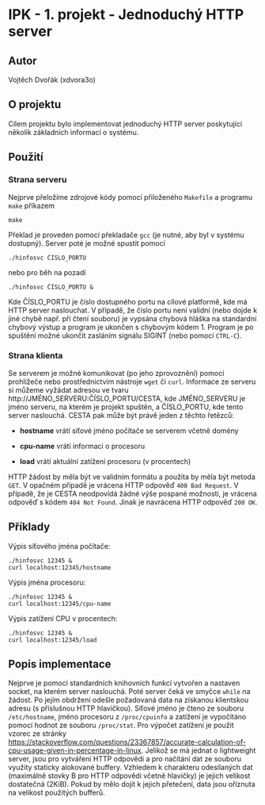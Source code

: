 # IPK - 1. projekt - Jednoduchý HTTP server

## Autor
Vojtěch Dvořák (xdvora3o)

## O projektu
Cílem projektu bylo implementovat jednoduchý HTTP server poskytující několik základních informací o systému.

## Použití

### Strana serveru
Nejprve přeložíme zdrojové kódy pomocí přiloženého `Makefile` a programu `make` příkazem

```
make
```

Překlad je proveden pomocí překladače `gcc` (je nutné, aby byl v systému dostupný). Server poté je možné spustit pomocí

```
./hinfosvc ČÍSLO_PORTU
```

nebo pro běh na pozadí

```
./hinfosvc ČÍSLO_PORTU &
```

Kde ČÍSLO_PORTU je číslo dostupného portu na cílové platformě, kde má HTTP server naslouchat. V případě, že číslo portu není validní (nebo dojde k jiné chybě např. při čtení souboru) je vypsána chybová hláška na standardní chybový výstup a program je ukončen s chybovým kódem 1.
Program je po spuštění možné ukončit zasláním signálu SIGINT (nebo pomocí `CTRL-C`).

### Strana klienta
Se serverem je možné komunikovat (po jeho zprovoznění) pomocí prohlížeče nebo prostřednictvím nástroje `wget` či `curl`. Informace ze serveru si můžeme vyžádat adresou ve tvaru http://JMÉNO_SERVERU:ČÍSLO_PORTU/CESTA, kde JMÉNO_SERVERU je jméno serveru, na kterém je projekt spuštěn, a ČÍSLO_PORTU, kde tento server naslouchá. CESTA pak může být právě jeden z těchto řetězců:

+ **hostname** vrátí síťové jméno počítače se serverem včetně domény  

+ **cpu-name** vrátí informaci o procesoru

+ **load** vrátí aktuální zatížení procesoru (v procentech)

HTTP žádost by měla být ve validním formátu a použita by měla být metoda `GET`. V opačném případě je vrácena HTTP odpověď `400 Bad Request`. V případě, že je CESTA neodpovídá žádné výše pospané možnosti, je vrácena odpověď s kódem `404 Not Found`. Jinak je navrácena HTTP odpověď `200 OK`.

## Příklady
Výpis síťového jména počítače:
```
./hinfosvc 12345 &
curl localhost:12345/hostname
```

Výpis jména procesoru:
```
./hinfosvc 12345 &
curl localhost:12345/cpu-name
```

Výpis zatížení CPU v procentech:
```
./hinfosvc 12345 &
curl localhost:12345/load
```


## Popis implementace
Nejprve je pomocí standardních knihovních funkcí vytvořen a nastaven socket, na kterém server naslouchá. Poté server čeká ve smyčce `while` na žádost. Po jejím obdržení odešle požadovaná data na získanou klientskou adresu (s příslušnou HTTP hlavičkou).
Síťové jméno je čteno ze souboru `/etc/hostname`, jméno procesoru z `/proc/cpuinfo` a zatížení je vypočítáno pomocí hodnot ze souboru `/proc/stat`. Pro výpočet zatížení je použit vzorec ze stránky https://stackoverflow.com/questions/23367857/accurate-calculation-of-cpu-usage-given-in-percentage-in-linux. 
Jelikož se má jednat o lightweight server, jsou pro vytváření HTTP odpovědi a pro načítání dat ze souboru využity staticky alokované buffery. Vzhledem k charakteru odesílaných dat (maximálně stovky B pro HTTP odpovědi včetně hlavičky) je jejich velikost dostatečná (2KiB). Pokud by mělo dojít k jejich přetečení, data jsou oříznuta na velikost použitých bufferů.

